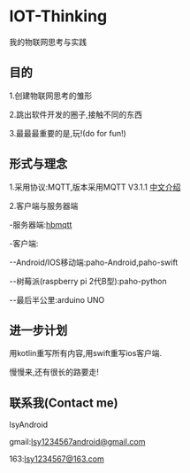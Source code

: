 # IOT-Thinking
我的物联网思考与实践

## 目的
1.创建物联网思考的雏形

2.跳出软件开发的圈子,接触不同的东西

3.最最最重要的是,玩!(do for fun!)

## 形式与理念
1.采用协议:MQTT,版本采用MQTT V3.1.1
  [中文介绍](https://github.com/mcxiaoke/mqtt)

2.客户端与服务器端

-服务器端:[hbmqtt](https://github.com/beerfactory/hbmqtt)

-客户端:

--Android/IOS移动端:paho-Android,paho-swift

--树莓派(raspberry pi 2代B型):paho-python 

--最后半公里:arduino UNO

## 进一步计划

用kotlin重写所有内容,用swift重写ios客户端.

慢慢来,还有很长的路要走!

## 联系我(Contact me)
lsyAndroid

gmail:lsy1234567android@gmail.com

163:lsy1234567@163.com
